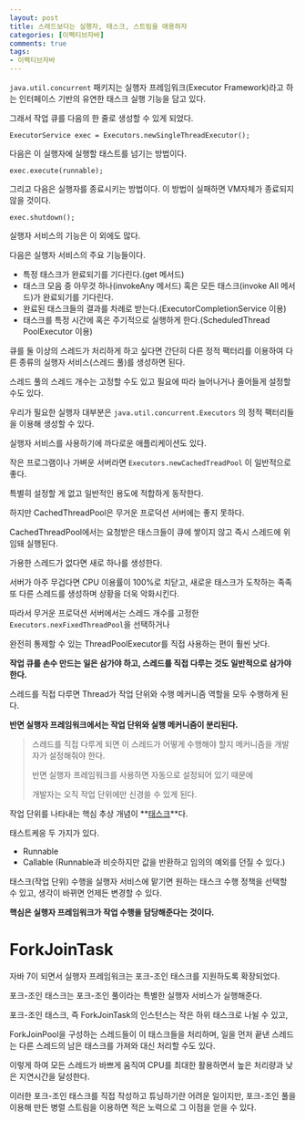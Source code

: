 ```yaml
---
layout: post
title: 스레드보다는 실행자, 태스크, 스트림을 애용하자
categories: [이펙티브자바]
comments: true 
tags:
- 이펙티브자바
---
```




`java.util.concurrent` 패키지는 실행자 프레임워크(Executor Framework)라고 하는 인터페이스 기반의 유연한 태스크 실행 기능을 담고 있다.

그래서 작업 큐를 다음의 한 줄로 생성할 수 있게 되었다.

`ExecutorService exec = Executors.newSingleThreadExecutor();` 

다음은 이 실행자에 실행할 태스트를 넘기는 방법이다.

`exec.execute(runnable);` 

그리고 다음은 실행자를 종료시키는 방법이다. 이 방법이 실패하면 VM자체가 종료되지 않을 것이다.

`exec.shutdown();`

실행자 서비스의 기능은 이 외에도 많다. 

다음은 실행자 서비스의 주요 기능들이다.

- 특정 태스크가 완료되기를 기다린다.(get 메서드)
- 태스크 모음 중 아무것 하나(invokeAny 메서드) 혹은 모든 태스크(invoke All 메서드)가 완료되기를 기다린다.
- 완료된 태스크들의 결과를 차례로 받는다.(ExecutorCompletionService 이용)
- 태스크를 특정 시간에 혹은 주기적으로 실행하게 한다.(ScheduledThread PoolExecutor 이용)

큐를 둘 이상의 스레드가 처리하게 하고 싶다면 간단히 다른 정적 팩터리를 이용하여 다른 종류의 실행자 서비스(스레드 풀)를 생성하면 된다.

스레드 풀의 스레드 개수는 고정할 수도 있고 필요에 따라 늘어나거나 줄어들게 설정할 수도 있다.

우리가 필요한 실행자 대부분은 `java.util.concurrent.Executors` 의 정적 팩터리들을 이용해 생성할 수 있다.

실행자 서비스를 사용하기에 까다로운 애플리케이션도 있다.

작은 프로그램이나 가벼운 서버라면 `Executors.newCachedTreadPool` 이 일반적으로 좋다.

특별히 설정할 게 없고 일반적인 용도에 적합하게 동작한다.

하지만 CachedThreadPool은 무거운 프로덕션 서버에는 좋지 못하다.

CachedThreadPool에서는 요청받은 태스크들이 큐에 쌓이지 않고 즉시 스레드에 위임돼 실행된다.

가용한 스레드가 없다면 새로 하나를 생성한다.

서버가 아주 무겁다면 CPU 이용률이 100%로 치닫고, 새로운 태스크가 도착하는 족족 또 다른 스레드를 생성하며 상황을 더욱 악화시킨다.

따라서 무거운 프로덕션 서버에서는 스레드 개수를 고정한 `Executors.nexFixedThreadPool`을 선택하거나 

완전히 통제할 수 있는 ThreadPoolExecutor를 직접 사용하는 편이 훨씬 낫다.

**작업 큐를 손수 만드는 일은 삼가야 하고, 스레드를 직접 다루는 것도 일반적으로 삼가야 한다.**

스레드를 직접 다루면 Thread가 작업 단위와 수행 메커니즘 역할을 모두 수행하게 된다.

**반면 실행자 프레임워크에서는 작업 단위와 실행 메커니즘이 분리된다.**

> 스레드를 직접 다루게 되면 이 스레드가 어떻게 수행해야 할지 메커니즘을 개발자가 설정해줘야 한다.
>
> 반면 실행자 프레임워크를 사용하면 자동으로 설정되어 있기 때문에
>
> 개발자는 오직 작업 단위에만 신경쓸 수 있게 된다.

작업 단위를 나타내는 핵심 추상 개념이 **<u>태스크</u>**다.

태스트케응 두 가지가 있다.

- Runnable
- Callable (Runnable과 비슷하지만 값을 반환하고 임의의 예외를 던질 수 있다.)

태스크(작업 단위) 수행을 실행자 서비스에 맡기면 원하는 태스크 수행 정책을 선택할 수 있고, 생각이 바뀌면 언제든 변경할 수 있다.

**핵심은 실행자 프레임워크가 작업 수행을 담당해준다는 것이다.**

# ForkJoinTask

자바 7이 되면서 실행자 프레임워크는 포크-조인 태스크를 지원하도록 확장되었다.

포크-조인 태스크는 포크-조인 풀이라는 특별한 실행자 서비스가 실행해준다.

포크-조인 태스크, 즉 ForkJoinTask의 인스턴스는 작은 하위 태스크로 나뉠 수 있고,

ForkJoinPool을 구성하는 스레드들이 이 태스크들을 처리하며, 일을 먼저 끝낸 스레드는 다른 스레드의 남은 태스크를 가져와 대신 처리할 수도 있다.

이렇게 하여 모든 스레드가 바쁘게 움직여 CPU를 최대한 활용하면서 높은 처리량과 낮은 지연시간을 달성한다.

이러한 포크-조인 태스크를 직접 작성하고 튜닝하기란 어려운 일이지만, 포크-조인 풀을 이용해 만든 병렬 스트림을 이용하면 적은 노력으로 그 이점을 얻을 수 있다.

